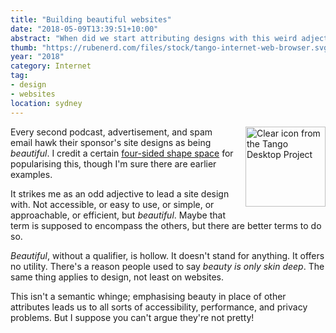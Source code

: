 ```yaml
---
title: "Building beautiful websites"
date: "2018-05-09T13:39:51+10:00"
abstract: "When did we start attributing designs with this weird adjective?"
thumb: "https://rubenerd.com/files/stock/tango-internet-web-browser.svg"
year: "2018"
category: Internet
tag:
- design
- websites
location: sydney
---
```

<p><img src="https://rubenerd.com/files/stock/tango-internet-web-browser.svg" alt="Clear icon from the Tango Desktop Project" style="width:128px; height:128px; float:right; margin:0 0 1em 1em" /></p>

Every second podcast, advertisement, and spam email hawk their sponsor's site designs as being *beautiful*. I credit a certain [four-sided shape space] for popularising this, though I'm sure there are earlier examples.

It strikes me as an odd adjective to lead a site design with. Not accessible, or easy to use, or simple, or approachable, or efficient, but *beautiful*. Maybe that term is supposed to encompass the others, but there are better terms to do so.

*Beautiful*, without a qualifier, is hollow. It doesn't stand for anything. It offers no utility. There's a reason people used to say *beauty is only skin deep*. The same thing applies to design, not least on websites.

This isn't a semantic whinge; emphasising beauty in place of other attributes leads us to all sorts of accessibility, performance, and privacy problems. But I suppose you can't argue they're not pretty! 

[four-sided shape space]: http://adage.com/article/btob/squarespace-debuts-tv-campaign-build-beautiful/299349/ "Squarespace Debuts TV Campaign 'Build It Beautiful'"

